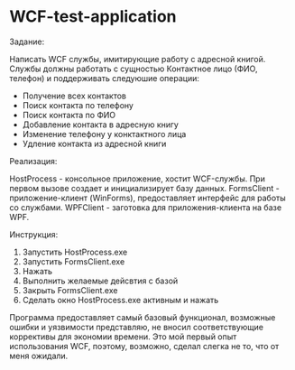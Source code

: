 # WCF-test-application

Задание:

Написать WCF службы, имитирующие работу с адресной книгой. Службы должны работать с сущностью Контактное лицо (ФИО, телефон) и поддерживать следуюшие операции:  

- Получение всех контактов  
- Поиск контакта по телефону  
- Поиск контакта по ФИО  
- Добавление контакта в адресную книгу  
- Изменение телефону у конктактного лица  
- Удление контакта из адресной книги  


Реализация:  

HostProcess - консольное приложение, хостит WCF-службы. При первом вызове создает и инициализирует базу данных.
FormsClient - приложение-клиент (WinForms), предоставляет интерфейс для работы со службами.
WPFClient - заготовка для приложения-клиента на базе WPF.

Инструкция:
1. Запустить HostProcess.exe
2. Запустить FormsClient.exe
3. Нажать <Refresh>
4. Выполнить желаемые дейсвтия с базой
5. Закрыть FormsClient.exe
6. Сделать окно HostProcess.exe активным и нажать <Enter>

Программа предоставляет самый базовый функционал, возможные ошибки и уязвимости представляю, не вносил соответствующие коррективы для экономии времени. Это мой первый опыт использования WCF, поэтому, возможно, сделал слегка не то, что от меня ожидали.
